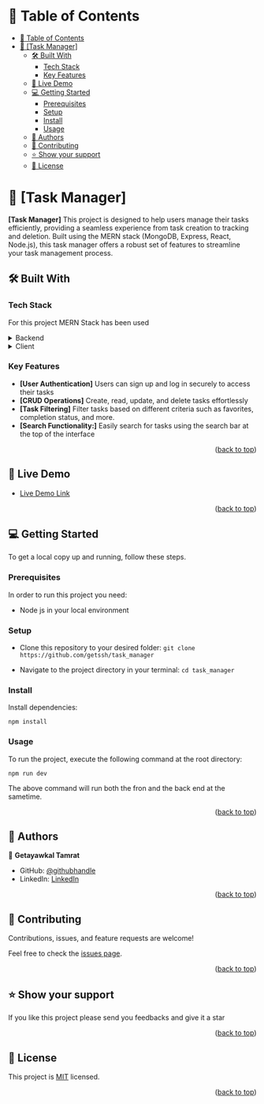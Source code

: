 <a name="readme-top"></a>

# 📗 Table of Contents

- [📗 Table of Contents](#-table-of-contents)
- [📖 \[Task Manager\] ](#-task-manager-)
  - [🛠 Built With ](#-built-with-)
    - [Tech Stack ](#tech-stack-)
    - [Key Features ](#key-features-)
  - [🚀 Live Demo ](#-live-demo-)
  - [💻 Getting Started ](#-getting-started-)
    - [Prerequisites](#prerequisites)
    - [Setup](#setup)
    - [Install](#install)
    - [Usage](#usage)
  - [👥 Authors ](#-authors-)
  - [🤝 Contributing ](#-contributing-)
  - [⭐️ Show your support ](#️-show-your-support-)
  - [📝 License ](#-license-)

<!-- PROJECT DESCRIPTION -->

# 📖 [Task Manager] <a name="about-project"></a>

**[Task Manager]** This project is designed to help users manage their tasks efficiently, providing a seamless experience from task creation to tracking and deletion. Built using the MERN stack (MongoDB, Express, React, Node.js), this task manager offers a robust set of features to streamline your task management process.

## 🛠 Built With <a name="built-with"></a>

### Tech Stack <a name="tech-stack"></a>

For this project MERN Stack has been used

<details>
  <summary>Backend</summary>
  <ul>
    <li>Node.js with Express for server-side logic.</li>
    <li>MongoDB for storing task and user data.</li>
    <li>Security measures implemented using bcrypt for password hashing and JSON Web Tokens (JWT) for authentication.</li>
  </ul>
</details>

<details>
  <summary>Client</summary>
  <ul>
    <li>React.js for building a dynamic and responsive user interface.</li>
    <li>Redux for state management, ensuring seamless data flow across components.</li>
  </ul>
</details>

<!-- Features -->

### Key Features <a name="key-features"></a>

- **[User Authentication]** Users can sign up and log in securely to access their tasks
- **[CRUD Operations]** Create, read, update, and delete tasks effortlessly
- **[Task Filtering]** Filter tasks based on different criteria such as favorites, completion status, and more.
- **[Search Functionality:]** Easily search for tasks using the search bar at the top of the interface

<p align="right">(<a href="#readme-top">back to top</a>)</p>

<!-- LIVE DEMO -->

## 🚀 Live Demo <a name="live-demo"></a>

- <a href="https://task-manager-client-blush.vercel.app/">Live Demo Link</a>

<p align="right">(<a href="#readme-top">back to top</a>)</p>

<!-- GETTING STARTED -->

## 💻 Getting Started <a name="getting-started"></a>

To get a local copy up and running, follow these steps.

### Prerequisites

In order to run this project you need:

- Node js in your local environment

### Setup

- Clone this repository to your desired folder:
``` git clone https://github.com/getssh/task_manager ```

- Navigate to the project directory in your terminal:
``` cd task_manager ```

### Install

Install dependencies:

``` npm install ```

### Usage

To run the project, execute the following command at the root directory:

``` npm run dev ```

The above command will run both the fron and the back end at the sametime.

<p align="right">(<a href="#readme-top">back to top</a>)</p>

<!-- AUTHORS -->

## 👥 Authors <a name="authors"></a>

👤 **Getayawkal Tamrat**

- GitHub: [@githubhandle](https://github.com/getssh)
- LinkedIn: [LinkedIn](https://www.linkedin.com/in/getayawkal-tamrat/)

<p align="right">(<a href="#readme-top">back to top</a>)</p>

<!-- CONTRIBUTING -->

## 🤝 Contributing <a name="contributing"></a>

Contributions, issues, and feature requests are welcome!

Feel free to check the [issues page](https://github.com/getssh/task_manager/issues).

<p align="right">(<a href="#readme-top">back to top</a>)</p>

<!-- SUPPORT -->

## ⭐️ Show your support <a name="support"></a>

If you like this project please send you feedbacks and give it a star

<p align="right">(<a href="#readme-top">back to top</a>)</p>

<!-- LICENSE -->

## 📝 License <a name="license"></a>

This project is [MIT](./MIT.md) licensed.

<p align="right">(<a href="#readme-top">back to top</a>)</p>